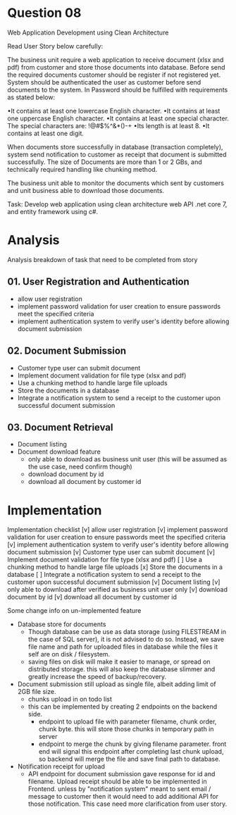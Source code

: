 # Question 08
Web Application Development using Clean Architecture

Read User Story below carefully:

The business unit require a web application to receive document (xlsx and pdf) from customer and store those documents into database. Before send the required documents customer should be register if not registered yet. System should be authenticated the user as customer before send documents to the system. In Password should be fulfilled with requirements as stated below:

•It contains at least one lowercase English character. 
•It contains at least one uppercase English character. 
•It contains at least one special character. The special characters are: !@#$%^&*()-+ 
•Its length is at least 8. 
•It contains at least one digit. 

When documents store successfully in database (transaction completely), system send notification to customer as receipt that document is submitted successfully. The size of Documents are more than 1 or 2 GBs, and technically required handling like chunking method.

The business unit able to monitor the documents which sent by customers and unit business able to download those documents.

Task: Develop web application using clean architecture web API .net core 7, and entity framework using c#.

# Analysis

Analysis breakdown of task that need to be completed from story
## 01. User Registration and Authentication
- allow user registration
- implement password validation for user creation to ensure passwords meet the specified criteria
- implement authentication system to verify user's identity before allowing document submission
## 02. Document Submission
- Customer type user can submit document
- Implement document validation for file type (xlsx and pdf)
- Use a chunking method to handle large file uploads
- Store the documents in a database
- Integrate a notification system to send a receipt to the customer upon successful document submission
## 03. Document Retrieval
- Document listing
- Document download feature
	- only able to download as business unit user (this will be assumed as the use case, need confirm though)
	- download document by id
	- download all document by customer id

# Implementation
Implementation checklist
[v] allow user registration
[v] implement password validation for user creation to ensure passwords meet the specified criteria
[v] implement authentication system to verify user's identity before allowing document submission
[v] Customer type user can submit document
[v] Implement document validation for file type (xlsx and pdf)
[ ] Use a chunking method to handle large file uploads
[x] Store the documents in a database
[ ] Integrate a notification system to send a receipt to the customer upon successful document submission
[v] Document listing
[v] only able to download after verified as business unit user only
[v] download document by id
[v] download all document by customer id

Some change info on un-implemented feature
- Database store for documents
	- Though database can be use as data storage (using FILESTREAM in the case of SQL server), it is not advised to do so. Instead, we save file name and path for uploaded files in database while the files it self are on disk / filesystem.
	- saving files on disk will make it easier to manage, or spread on distributed storage. this will also keep the database slimmer and greatly increase the speed of backup/recovery.
- Document submission still upload as single file, albeit adding limit of 2GB file size.
	- chunks upload in on todo list
	- this can be implemented by creating 2 endpoints on the backend side. 
		- endpoint to upload file with parameter filename, chunk order, chunk byte. this will store those chunks in temporary path in server
		- endpoint to merge the chunk by giving filename parameter. front end will signal this endpoint after completing last chunk upload, so backend will merge the file and save final path to database.
- Notification receipt for upload
	- API endpoint for document submission gave response for id and filename. Upload receipt should be able to be implemented in Frontend. unless by "notification system" meant to sent email / message to customer then it would need to add additional API for those notification. This case need more clarification from user story.